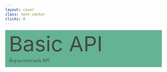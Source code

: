 ```yaml
---
layout: cover
class: text-center
clicks: 0
---
```


<PageNumber :page="$page" />

<div v-click="[0, 1]" class="custom-background-title">
  <p
    v-click="[0, 1]"
    v-motion
    :initial="{ x: -400 }"
    :enter="{ x: 0 }"
    :leave="{ x: 500 }"
    class="custom-title"
  >
    Basic API
  </p>
  <p
    v-click="[0, 1]"
    v-motion
    :initial="{ x: -200 }"
    :enter="{ x: 0 }"
    :leave="{ x: 200 }"
    class="custom-sub-title"
  >
    พื้นฐานการทำงานกับ API
  </p>
</div>


<style>
.slidev-layout {
  padding: 28px;
  background: #35485d;
  z-index: 2;
  ::-webkit-scrollbar {
    width: 4px !important;
    height: 4px !important;
  }
  ::-webkit-scrollbar-thumb {
    border-radius: 8px !important;
    background: grey !important;
  }
  ::-webkit-scrollbar-track {
    background: transparent !important;
  }
}
.custom-background-title {
  background-color: #3fa17b;
  padding: 12px;
  opacity: 0.8;
}
.custom-title {
  font-size: 68px;
  line-height: 4rem;
  margin: 0;
}
.custom-sub-title {
  margin-bottom: 0;
}
</style>

<!--
เปรียบเทียบปัญหา Mixin vs Composables
-->